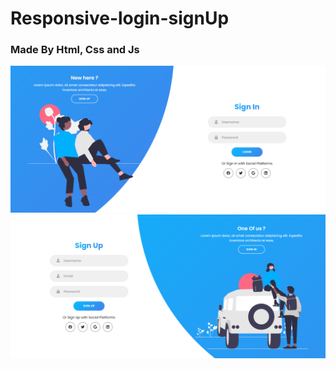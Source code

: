 # Responsive-login-signUp
### Made By Html, Css and Js

![login Image](login.png)
![singUp Image](signUp.png)
